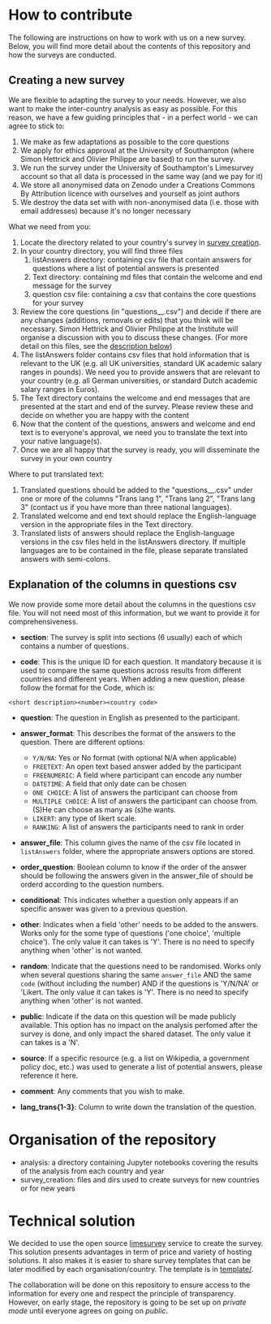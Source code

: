 # How to contribute

The following are instructions on how to work with us on a new survey. Below, you will find more detail about the contents of this repository and how the surveys are conducted.

## Creating a new survey

We are flexible to adapting the survey to your needs. However, we also want to make the inter-country analysis as easy as possible. For this reason, we have a few guiding principles that - in a perfect world - we can agree to stick to:

1. We make as few adaptations as possible to the core questions
1. We apply for ethics approval at the University of Southampton (where Simon Hettrick and Olivier Philippe are based) to run the survey.
1. We run the survey under the University of Southampton's Limesurvey account so that all data is processed in the same way (and we pay for it)
1. We store all anonymised data on Zenodo under a Creations Commons By Attribution licence with ourselves and yourself as joint authors
1. We destroy the data set with with non-anonymised data (i.e. those with email addresses) because it's no longer necessary

What we need from you:

1. Locate the directory related to your country's survey in [survey creation](https://github.com/softwaresaved/international-survey/tree/master/survey_creation).
1. In your country directory, you will find three files
   1. listAnswers directory: containing csv file that contain answers for questions where a list of potential answers is presented
   1. Text directory: containing md files that contain the welcome and end message for the survey
   1. question csv file: containing a csv that contains the core questions for your survey
1. Review the core questions (in "questions_<country>_<year>.csv") and decide if there are any changes (additions, removals or edits) that you think will be necessary. Simon Hettrick and Olivier Philippe at the Institute will organise a discussion with you to discuss these changes. (For more detail on this files, see the [description below](#explanation-of-the-columns-in-questions-csv))
1. The listAnswers folder contains csv files that hold information that is relevant to the UK (e.g. all UK universities, standard UK academic salary ranges in pounds). We need you to provide answers that are relevant to your country (e.g. all German universities, or standard Dutch academic salary ranges in Euros).
1. The Text directory contains the welcome and end messages that are presented at the start and end of the survey. Please review these and decide on whether you are happy with the content
1. Now that the content of the questions, answers and welcome and end text is to everyone's approval, we need you to translate the text into your native language(s).
1. Once we are all happy that the survey is ready, you will disseminate the survey in your own country

Where to put translated text:

1. Translated questions should be added to the "questions_<country>_<year>.csv" under one or more of the columns "Trans lang 1", "Trans lang 2", "Trans lang 3" (contact us if you have more than three national languages).
1. Translated welcome and end text should replace the English-language version in the appropriate files in the Text directory.
1. Translated lists of answers should replace the English-language versions in the csv files held in the listAnswers directory. If multiple languages are to be contained in the file, please separate translated answers with semi-colons.

## Explanation of the columns in questions csv

We now provide some more detail about the columns in the questions csv file. You will not need most of this information, but we want to provide it for comprehensiveness.

* **section**: The survey is split into sections (6 usually) each of which contains a number of questions.

* **code**: This is the unique ID for each question. It mandatory because it is used to compare the same questions across results from different countries and different years. When adding a new question, please follow the format for the Code, which is:

```<short description><number><country code>```

* **question**: The question in English as presented to the participant.

* **answer_format**: This describes the format of the answers to the question. There are different options:

   * `Y/N/NA`: Yes or No format (with optional N/A when applicable)
   * `FREETEXT`: An open text based answer added by the participant
   * `FREENUMERIC`: A field where participant can encode any number
   * `DATETIME`: A field that only date can be chosen
   * `ONE CHOICE`: A list of answers the participant can choose from
   * `MULTIPLE CHOICE`: A list of answers the participant can choose from. (S)He can choose as many as (s)he wants.
   * `LIKERT`: any type of likert scale.
   * `RANKING`: A list of answers the participants need to rank in order

* **answer_file**: This column gives the name of the csv file located in `listAnswers` folder, where the appropriate answers options are stored.

* **order_question**: Boolean column to know if the order of the answer should be following the answers given in the answer_file of should be orderd according to the question numbers.

* **conditional**: This indicates whether a question only appears if an specific answer was given to a previous question.

* **other**: Indicates when a field 'other' needs to be added to the answers. Works only for the some type of questions ('one choice', 'multiple choice'). The only value it can takes is 'Y'. There is no need to specify anything when 'other' is not wanted.

* **random**: Indicate that the questions need to be randomised. Works only when several questions sharing the same `answer_file` AND the same `code` (without including the number) AND if the questions is 'Y/N/NA' or 'Likert. The only value it can takes is 'Y'. There is no need to specify anything when 'other' is not wanted.

* **public**: Indicate if the data on this question will be made publicly available. This option has no impact on the analysis perfomed after the survey is done, and only impact the shared dataset. The only value it can takes is a 'N'.

* **source**: If a specific resource (e.g. a list on Wikipedia, a government policy doc, etc.) was used to generate a list of potential answers, please reference it here.

* **comment**: Any comments that you wish to make.

* **lang_trans{1-3}**: Column to write down the translation of the question.

# Organisation of the repository

* analysis: a directory containing Jupyter notebooks covering the results of the analysis from each country and year
* survey_creation: files and dirs used to create surveys for new countries or for new years

# Technical solution

We decided to use the open source [limesurvey](http://www.limesurvey.org) service to create the survey. This solution presents advantages in term of price and variety of hosting solutions. It also makes it is easier to share survey templates that can be later modified by each organisation/country. The template is in [template/](./templates').

The collaboration will be done on this repository to ensure access to the information for every one and respect the principle of transparency. However, on early stage, the repository is going to be set up on *private mode* until everyone agrees on going on *public*.
